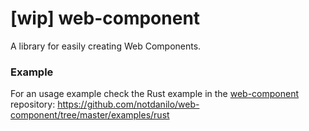 # [wip] web-component

A library for easily creating Web Components.

### Example

For an usage example check the Rust example in the [web-component](https://github.com/notdanilo/web-component) repository: https://github.com/notdanilo/web-component/tree/master/examples/rust
